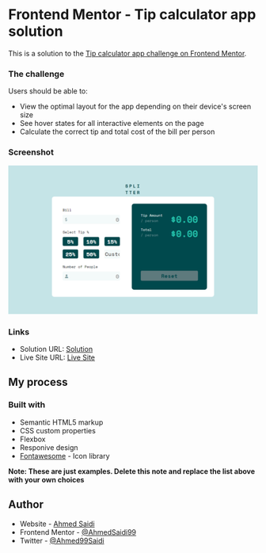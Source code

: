 # Frontend Mentor - Tip calculator app solution

This is a solution to the [Tip calculator app challenge on Frontend Mentor](https://www.frontendmentor.io/challenges/tip-calculator-app-ugJNGbJUX).



### The challenge

Users should be able to:

- View the optimal layout for the app depending on their device's screen size
- See hover states for all interactive elements on the page
- Calculate the correct tip and total cost of the bill per person

### Screenshot

![](./screenshot.png)



### Links

- Solution URL: [Solution](https://github.com/AhmedSaidi99/tip-calculator/)
- Live Site URL: [Live Site](https://ahmedsaidi99.github.io/tip-calculator/)

## My process

### Built with

- Semantic HTML5 markup
- CSS custom properties
- Flexbox
- Responive design
- [Fontawesome](https://fontawesome.com/) - Icon library


**Note: These are just examples. Delete this note and replace the list above with your own choices**



## Author

- Website - [Ahmed Saidi](https://github.com/AhmedSaidi99)
- Frontend Mentor - [@AhmedSaidi99](https://www.frontendmentor.io/profile/AhmedSaidi99)
- Twitter - [@Ahmed99Saidi](https://twitter.com/Ahmed99Saidi)
